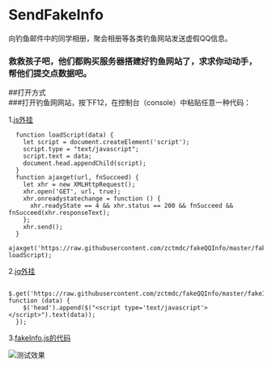 # SendFakeInfo
向钓鱼邮件中的同学相册，聚会相册等各类钓鱼网站发送虚假QQ信息。  

### 救救孩子吧，他们都购买服务器搭建好钓鱼网站了，求求你动动手，帮他们提交点数据吧。   

##打开方式  
###打开钓鱼网网站，按下F12，在控制台（console）中粘贴任意一种代码：  

1.[js外挂](https://raw.githubusercontent.com/zctmdc/fakeQQInfo/master/loadByJS.js)  
```
  function loadScript(data) {
    let script = document.createElement('script');
    script.type = "text/javascript";
    script.text = data;
    document.head.appendChild(script);
  }
  function ajaxget(url, fnSucceed) {   
    let xhr = new XMLHttpRequest();
    xhr.open('GET', url, true);
    xhr.onreadystatechange = function () {
      xhr.readyState == 4 && xhr.status == 200 && fnSucceed && fnSucceed(xhr.responseText);
    };
    xhr.send();
  }
  ajaxget('https://raw.githubusercontent.com/zctmdc/fakeQQInfo/master/fakeInfo.js', loadScript);
```

2.[jq外挂](https://raw.githubusercontent.com/zctmdc/fakeQQInfo/master/loadByJQ.js)  
```
  $.get('https://raw.githubusercontent.com/zctmdc/fakeQQInfo/master/fakeInfo.js', function (data) {
    $('head').append($("<script type='text/javascript'></script>").text(data));
  });
```
3.[fakeInfo.js的代码](https://raw.githubusercontent.com/zctmdc/fakeQQInfo/master/fakeInfo.js)  

![测试效果](https://raw.githubusercontent.com/zctmdc/fakeQQInfo/master/QQ%E6%88%AA%E5%9B%BE20190308061106.png)
